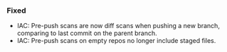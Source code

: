 ### Fixed

- IAC: Pre-push scans are now diff scans when pushing a new branch, comparing to last commit on the parent branch.
- IAC: Pre-push scans on empty repos no longer include staged files.
